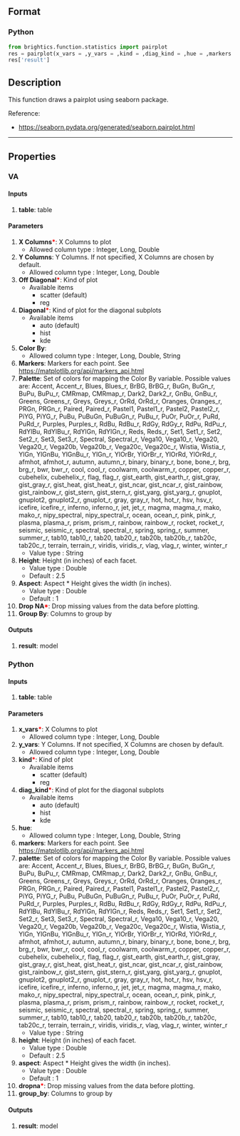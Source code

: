 ## Format
### Python
```python
from brightics.function.statistics import pairplot
res = pairplot(x_vars = ,y_vars = ,kind = ,diag_kind = ,hue = ,markers = ,palette = ,height = ,aspect = ,dropna = ,group_by = )
res['result']
```

## Description
This function draws a pairplot using seaborn package. 

Reference:
+ <https://seaborn.pydata.org/generated/seaborn.pairplot.html>

---

## Properties
### VA
#### Inputs
1. **table**: table

#### Parameters
1. **X Columns**<b style="color:red">*</b>: X Columns to plot
   - Allowed column type : Integer, Long, Double
2. **Y Columns**: Y Columns. If not specified, X Columns are chosen by default.
   - Allowed column type : Integer, Long, Double
3. **Off Diagonal**<b style="color:red">*</b>: Kind of plot
   - Available items
      - scatter (default)
      - reg
4. **Diagonal**<b style="color:red">*</b>: Kind of plot for the diagonal subplots
   - Available items
      - auto (default)
      - hist
      - kde
5. **Color By**: 
   - Allowed column type : Integer, Long, Double, String
6. **Markers**: Markers for each point. See https://matplotlib.org/api/markers_api.html
7. **Palette**: Set of colors for mapping the Color By variable. Possible values are: Accent, Accent_r, Blues, Blues_r, BrBG, BrBG_r, BuGn, BuGn_r, BuPu, BuPu_r, CMRmap, CMRmap_r, Dark2, Dark2_r, GnBu, GnBu_r, Greens, Greens_r, Greys, Greys_r, OrRd, OrRd_r, Oranges, Oranges_r, PRGn, PRGn_r, Paired, Paired_r, Pastel1, Pastel1_r, Pastel2, Pastel2_r, PiYG, PiYG_r, PuBu, PuBuGn, PuBuGn_r, PuBu_r, PuOr, PuOr_r, PuRd, PuRd_r, Purples, Purples_r, RdBu, RdBu_r, RdGy, RdGy_r, RdPu, RdPu_r, RdYlBu, RdYlBu_r, RdYlGn, RdYlGn_r, Reds, Reds_r, Set1, Set1_r, Set2, Set2_r, Set3, Set3_r, Spectral, Spectral_r, Vega10, Vega10_r, Vega20, Vega20_r, Vega20b, Vega20b_r, Vega20c, Vega20c_r, Wistia, Wistia_r, YlGn, YlGnBu, YlGnBu_r, YlGn_r, YlOrBr, YlOrBr_r, YlOrRd, YlOrRd_r, afmhot, afmhot_r, autumn, autumn_r, binary, binary_r, bone, bone_r, brg, brg_r, bwr, bwr_r, cool, cool_r, coolwarm, coolwarm_r, copper, copper_r, cubehelix, cubehelix_r, flag, flag_r, gist_earth, gist_earth_r, gist_gray, gist_gray_r, gist_heat, gist_heat_r, gist_ncar, gist_ncar_r, gist_rainbow, gist_rainbow_r, gist_stern, gist_stern_r, gist_yarg, gist_yarg_r, gnuplot, gnuplot2, gnuplot2_r, gnuplot_r, gray, gray_r, hot, hot_r, hsv, hsv_r, icefire, icefire_r, inferno, inferno_r, jet, jet_r, magma, magma_r, mako, mako_r, nipy_spectral, nipy_spectral_r, ocean, ocean_r, pink, pink_r, plasma, plasma_r, prism, prism_r, rainbow, rainbow_r, rocket, rocket_r, seismic, seismic_r, spectral, spectral_r, spring, spring_r, summer, summer_r, tab10, tab10_r, tab20, tab20_r, tab20b, tab20b_r, tab20c, tab20c_r, terrain, terrain_r, viridis, viridis_r, vlag, vlag_r, winter, winter_r
   - Value type : String
8. **Height**: Height (in inches) of each facet.
   - Value type : Double
   - Default : 2.5
9. **Aspect**: Aspect * Height gives the width (in inches).
   - Value type : Double
   - Default : 1
10. **Drop NA**<b style="color:red">*</b>: Drop missing values from the data before plotting.
11. **Group By**: Columns to group by

#### Outputs
1. **result**: model

### Python
#### Inputs
1. **table**: table

#### Parameters
1. **x_vars**<b style="color:red">*</b>: X Columns to plot
   - Allowed column type : Integer, Long, Double
2. **y_vars**: Y Columns. If not specified, X Columns are chosen by default.
   - Allowed column type : Integer, Long, Double
3. **kind**<b style="color:red">*</b>: Kind of plot
   - Available items
      - scatter (default)
      - reg
4. **diag_kind**<b style="color:red">*</b>: Kind of plot for the diagonal subplots
   - Available items
      - auto (default)
      - hist
      - kde
5. **hue**: 
   - Allowed column type : Integer, Long, Double, String
6. **markers**: Markers for each point. See https://matplotlib.org/api/markers_api.html
7. **palette**: Set of colors for mapping the Color By variable. Possible values are: Accent, Accent_r, Blues, Blues_r, BrBG, BrBG_r, BuGn, BuGn_r, BuPu, BuPu_r, CMRmap, CMRmap_r, Dark2, Dark2_r, GnBu, GnBu_r, Greens, Greens_r, Greys, Greys_r, OrRd, OrRd_r, Oranges, Oranges_r, PRGn, PRGn_r, Paired, Paired_r, Pastel1, Pastel1_r, Pastel2, Pastel2_r, PiYG, PiYG_r, PuBu, PuBuGn, PuBuGn_r, PuBu_r, PuOr, PuOr_r, PuRd, PuRd_r, Purples, Purples_r, RdBu, RdBu_r, RdGy, RdGy_r, RdPu, RdPu_r, RdYlBu, RdYlBu_r, RdYlGn, RdYlGn_r, Reds, Reds_r, Set1, Set1_r, Set2, Set2_r, Set3, Set3_r, Spectral, Spectral_r, Vega10, Vega10_r, Vega20, Vega20_r, Vega20b, Vega20b_r, Vega20c, Vega20c_r, Wistia, Wistia_r, YlGn, YlGnBu, YlGnBu_r, YlGn_r, YlOrBr, YlOrBr_r, YlOrRd, YlOrRd_r, afmhot, afmhot_r, autumn, autumn_r, binary, binary_r, bone, bone_r, brg, brg_r, bwr, bwr_r, cool, cool_r, coolwarm, coolwarm_r, copper, copper_r, cubehelix, cubehelix_r, flag, flag_r, gist_earth, gist_earth_r, gist_gray, gist_gray_r, gist_heat, gist_heat_r, gist_ncar, gist_ncar_r, gist_rainbow, gist_rainbow_r, gist_stern, gist_stern_r, gist_yarg, gist_yarg_r, gnuplot, gnuplot2, gnuplot2_r, gnuplot_r, gray, gray_r, hot, hot_r, hsv, hsv_r, icefire, icefire_r, inferno, inferno_r, jet, jet_r, magma, magma_r, mako, mako_r, nipy_spectral, nipy_spectral_r, ocean, ocean_r, pink, pink_r, plasma, plasma_r, prism, prism_r, rainbow, rainbow_r, rocket, rocket_r, seismic, seismic_r, spectral, spectral_r, spring, spring_r, summer, summer_r, tab10, tab10_r, tab20, tab20_r, tab20b, tab20b_r, tab20c, tab20c_r, terrain, terrain_r, viridis, viridis_r, vlag, vlag_r, winter, winter_r
   - Value type : String
8. **height**: Height (in inches) of each facet.
   - Value type : Double
   - Default : 2.5
9. **aspect**: Aspect * Height gives the width (in inches).
   - Value type : Double
   - Default : 1
10. **dropna**<b style="color:red">*</b>: Drop missing values from the data before plotting.
11. **group_by**: Columns to group by

#### Outputs
1. **result**: model

